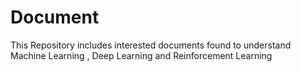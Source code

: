 # Document
This Repository includes interested documents found to understand Machine Learning , Deep Learning and Reinforcement Learning

